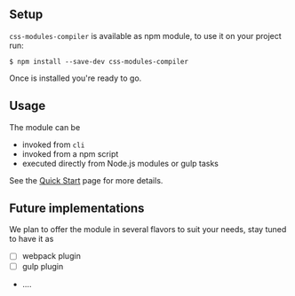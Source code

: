 ## Setup

`css-modules-compiler` is available as npm module, to use it on your project run:

```shell
$ npm install --save-dev css-modules-compiler
```

Once is installed you're ready to go.

## Usage

The module can be

* invoked from `cli`
* invoked from a npm script
* executed directly from Node.js modules or gulp tasks

See the [Quick Start](./quick-start.md) page for more details.

## Future implementations

We plan to offer the module in several flavors to suit your needs, stay tuned to have it as

* [ ] webpack plugin
* [ ] gulp plugin
* ....
